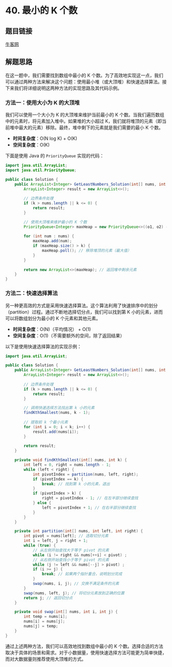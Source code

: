 # 40. 最小的 K 个数

## 题目链接

[牛客网](https://www.nowcoder.com/practice/6a296eb82cf844ca8539b57c23e6e9bf?tpId=13&tqId=11182&tPage=1&rp=1&ru=/ta/coding-interviews&qru=/ta/coding-interviews/question-ranking&from=cyc_github)

## 解题思路

在这一题中，我们需要找到数组中最小的 K 个数。为了高效地实现这一点，我们可以通过两种方法来解决这个问题：使用最小堆（或大顶堆）和快速选择算法。接下来我们将详细说明这两种方法的实现思路及其代码示例。

### 方法一：使用大小为 K 的大顶堆

我们可以使用一个大小为 K 的大顶堆来维护当前最小的 K 个数。当我们遍历数组中的元素时，将元素加入堆中。如果堆的大小超过 K，我们就将堆顶的元素（即当前堆中最大的元素）移除。最终，堆中剩下的元素就是我们需要的最小 K 个数。

- **时间复杂度**：O(N log K) + O(K)
- **空间复杂度**：O(K)

下面是使用 Java 的 `PriorityQueue` 实现的代码：

```java
import java.util.ArrayList;
import java.util.PriorityQueue;

public class Solution {
    public ArrayList<Integer> GetLeastNumbers_Solution(int[] nums, int k) {
        ArrayList<Integer> result = new ArrayList<>();
        
        // 边界条件处理
        if (k > nums.length || k <= 0) {
            return result;
        }

        // 使用大顶堆来维护最小的 K 个数
        PriorityQueue<Integer> maxHeap = new PriorityQueue<>((o1, o2) -> o2 - o1);
        
        for (int num : nums) {
            maxHeap.add(num);
            if (maxHeap.size() > k) {
                maxHeap.poll(); // 移除堆顶的元素（最大值）
            }
        }
        
        return new ArrayList<>(maxHeap); // 返回堆中剩余元素
    }
}
```

### 方法二：快速选择算法

另一种更高效的方式是采用快速选择算法。这个算法利用了快速排序中的划分（partition）过程。通过不断地选择切分点，我们可以找到第 K 小的元素，进而可以将数组划分为最小的 K 个元素和其他元素。

- **时间复杂度**：O(N)（平均情况） + O(1)
- **空间复杂度**：O(1)（不需要额外的空间，除了返回结果）

以下是使用快速选择算法的实现示例：

```java
import java.util.ArrayList;

public class Solution {
    public ArrayList<Integer> GetLeastNumbers_Solution(int[] nums, int k) {
        ArrayList<Integer> result = new ArrayList<>();
        
        // 边界条件处理
        if (k > nums.length || k <= 0) {
            return result;
        }

        // 调用快速选择方法找出第 k 小的元素
        findKthSmallest(nums, k - 1);
        
        // 提取前 k 个最小元素
        for (int i = 0; i < k; i++) {
            result.add(nums[i]);
        }
        
        return result;
    }

    private void findKthSmallest(int[] nums, int k) {
        int left = 0, right = nums.length - 1;
        while (left < right) {
            int pivotIndex = partition(nums, left, right);
            if (pivotIndex == k) {
                break; // 找到第 k 小的元素，退出
            }
            if (pivotIndex > k) {
                right = pivotIndex - 1; // 在左半部分继续查找
            } else {
                left = pivotIndex + 1; // 在右半部分继续查找
            }
        }
    }

    private int partition(int[] nums, int left, int right) {
        int pivot = nums[left]; // 选取切分元素
        int i = left, j = right + 1;
        while (true) {
            // 从左侧开始查找大于等于 pivot 的元素
            while (i != right && nums[++i] < pivot) ;
            // 从右侧开始查找小于等于 pivot 的元素
            while (j != left && nums[--j] > pivot) ;
            if (i >= j) {
                break; // 如果两个指针重合，说明划分完成
            }
            swap(nums, i, j); // 交换不满足条件的元素
        }
        swap(nums, left, j); // 将切分元素放到正确的位置
        return j; // 返回切分点
    }

    private void swap(int[] nums, int i, int j) {
        int temp = nums[i];
        nums[i] = nums[j];
        nums[j] = temp;
    }
}
```

通过上述两种方法，我们可以高效地找到数组中最小的 K 个数。选择合适的方法取决于具体的场景和需求。对于小数据量，使用快速选择方法可能更为简单快捷，而对大数据量则推荐使用大顶堆的方式。